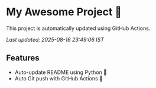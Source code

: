 # My Awesome Project 🚀

This project is automatically updated using GitHub Actions.

_Last updated: 2025-08-16 23:49:06 IST_

## Features
- Auto-update README using Python 🐍
- Auto Git push with GitHub Actions 🤖
